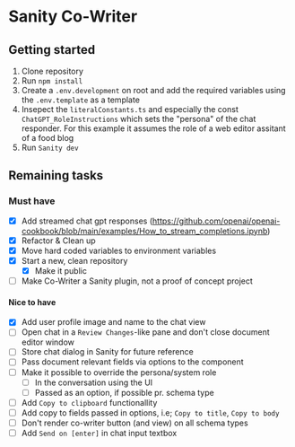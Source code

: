# Sanity Co-Writer

## Getting started

1. Clone repository
2. Run `npm install`
3. Create a `.env.development` on root and add the required variables using the `.env.template` as a template
4. Insepect the `literalConstants.ts` and especially the const `ChatGPT_RoleInstructions` which sets the "persona" of the chat responder. For this example it assumes the role of a web editor assitant of a food blog
5. Run `Sanity dev`

## Remaining tasks

### Must have

- [x] Add streamed chat gpt responses (https://github.com/openai/openai-cookbook/blob/main/examples/How_to_stream_completions.ipynb)
- [x] Refactor & Clean up
- [x] Move hard coded variables to environment variables
- [x] Start a new, clean repository
  - [x] Make it public
- [ ] Make Co-Writer a Sanity plugin, not a proof of concept project

#### Nice to have

- [x] Add user profile image and name to the chat view
- [ ] Open chat in a `Review Changes`-like pane and don't close document editor window
- [ ] Store chat dialog in Sanity for future reference
- [ ] Pass document relevant fields via options to the component
- [ ] Make it possible to override the persona/system role
  - [ ] In the conversation using the UI
  - [ ] Passed as an option, if possible pr. schema type
- [ ] Add `Copy to clipboard` functionallity
- [ ] Add copy to fields passed in options, i.e; `Copy to title`, `Copy to body`
- [ ] Don't render co-writer button (and view) on all schema types
- [ ] Add `Send on [enter]` in chat input textbox
